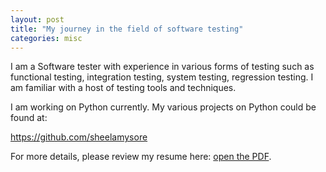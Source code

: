 ```yaml
---
layout: post
title: "My journey in the field of software testing"
categories: misc
---
```


I am a Software tester with experience in various forms of testing such as functional testing, integration testing, system testing, regression testing. I am familiar with a host of testing tools and techniques. 

I am working on Python currently. My various projects on Python could be found at:

https://github.com/sheelamysore 

For more details, please review my resume here: <a href="/SHEELA-MS.pdf">open the PDF</a>.

<object style="min-height: 600px;" data="SHEELA-MS.pdf" width="100%" height="100%" type='application/pdf'/>